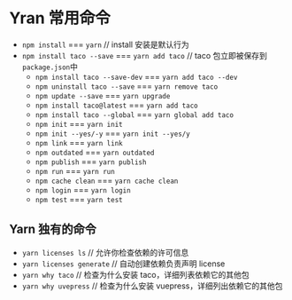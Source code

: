 # Yran 常用命令
* `npm install` === `yarn`		// install 安装是默认行为
* `npm install taco --save` === `yarn add taco`		// taco
  包立即被保存到`package.json`中
  * `npm install taco --save-dev` === `yarn add taco --dev`
  * `npm uninstall taco --save` === `yarn remove taco`
  * `npm update --save` === `yarn upgrade`
  * `npm install taco@latest` === `yarn add taco`
  * `npm install taco --global` === `yarn global add taco`
  * `npm init` === `yarn init`
  * `npm init --yes/-y` === `yarn init --yes/y`
  * `npm link` === `yarn link`
  * `npm outdated` === `yarn outdated`
  * `npm publish` === `yarn publish`
  * `npm run` === `yarn run`
  * `npm cache clean` === `yarn cache clean`
  * `npm login` === `yarn login`
  * `npm test` === `yarn test`

## Yarn 独有的命令
  * `yarn licenses ls`	// 允许你检查依赖的许可信息
  * `yarn licenses generate`		// 自动创建依赖负责声明 license
  * `yarn why taco`		// 检查为什么安装 taco，详细列表依赖它的其他包
  * `yarn why uvepress`	// 检查为什么安装 vuepress，详细列出依赖它的其他包

